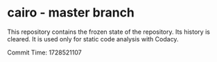 # cairo - master branch

This repository contains the frozen state of the repository.
Its history is cleared. It is used only for static code
analysis with Codacy.

Commit Time: 1728521107